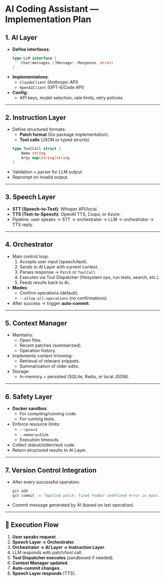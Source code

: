 # AI Coding Assistant — Implementation Plan

## 1. AI Layer
- **Define interfaces**:
  ```go
  type LLM interface {
      Chat(messages []Message) (Response, error)
  }
  ```
- **Implementations**:
  - `ClaudeClient` (Anthropic API)
  - `OpenAIClient` (GPT-4/Code API)
- **Config**:
  - API keys, model selection, rate limits, retry policies.

---

## 2. Instruction Layer
- Define structured formats:
  - **Patch format** (Go package implementation).
  - **Tool calls** (JSON or typed structs).
  ```go
  type ToolCall struct {
      Name string
      Args map[string]string
  }
  ```
- Validation + parser for LLM output.
- Reprompt on invalid output.

---

## 3. Speech Layer
- **STT (Speech-to-Text)**: Whisper API/local.
- **TTS (Text-to-Speech)**: OpenAI TTS, Coqui, or Azure.
- Pipeline: user speaks → STT → orchestrator → LLM → orchestrator → TTS reply.

---

## 4. Orchestrator
- Main control loop:
  1. Accepts user input (speech/text).
  2. Sends to AI Layer with current context.
  3. Parses response → `Patch` or `ToolCall`.
  4. Executes via Tool Dispatcher (filesystem ops, run tests, search, etc.).
  5. Feeds results back to AI.
- **Modes**:
  - Confirm operations (default).
  - `--allow-all-operations` (no confirmations).
- After success → trigger **auto-commit**.

---

## 5. Context Manager
- Maintains:
  - Open files.
  - Recent patches (summarized).
  - Operation history.
- Implements context trimming:
  - Retrieval of relevant snippets.
  - Summarization of older edits.
- Storage:
  - In-memory + persisted (SQLite, Redis, or local JSON).

---

## 6. Safety Layer
- **Docker sandbox**:
  - For compiling/running code.
  - For running tests.
- Enforce resource limits:
  - `--cpus=1`
  - `--memory=512m`
  - Execution timeouts.
- Collect stdout/stderr/exit code.
- Return structured results to AI Layer.

---

## 7. Version Control Integration
- After every successful operation:
  ```bash
  git add .
  git commit -m "Applied patch: fixed FooBar undefined error in main.go"
  ```
- Commit message generated by AI (based on last operation).

---

## 🚀 Execution Flow
1. **User speaks request**.
2. **Speech Layer → Orchestrator**.
3. **Orchestrator → AI Layer → Instruction Layer**.
4. LLM responds with patch/tool call.
5. **Tool Dispatcher executes** (sandboxed if needed).
6. **Context Manager updated**.
7. **Auto-commit changes**.
8. **Speech Layer responds** (TTS).
